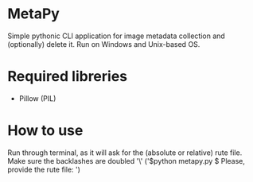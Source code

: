 # MetaPy
Simple pythonic CLI application for image metadata collection and (optionally) delete it.
Run on Windows and Unix-based OS.

# Required libreries
* Pillow (PIL)

# How to use
Run through terminal, as it will ask for the (absolute or relative) rute file. Make sure the backlashes are doubled '\\'
('$python metapy.py
$ Please, provide the rute file: ')